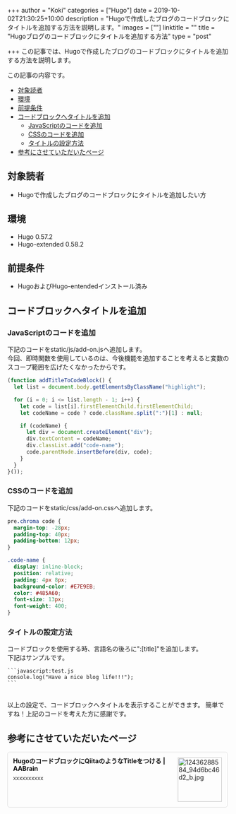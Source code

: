 +++
author = "Koki"
categories = ["Hugo"]
date = 2019-10-02T21:30:25+10:00
description = "Hugoで作成したブログのコードブロックにタイトルを追加する方法を説明します。"
images = [""]
linktitle = ""
title = "Hugoブログのコードブロックにタイトルを追加する方法"
type = "post"

+++
この記事では、Hugoで作成したブログのコードブロックにタイトルを追加する方法を説明します。  

この記事の内容です。

- <font color="#1111cc">[対象読者](#%E5%AF%BE%E8%B1%A1%E8%AA%AD%E8%80%85)</font>
- <font color="#1111cc">[環境](#%E7%92%B0%E5%A2%83)</font>
- <font color="#1111cc">[前提条件](#%E5%89%8D%E6%8F%90%E6%9D%A1%E4%BB%B6)</font>
- <font color="#1111cc">[コードブロックへタイトルを追加](#%E3%82%B3%E3%83%BC%E3%83%89%E3%83%96%E3%83%AD%E3%83%83%E3%82%AF%E3%81%B8%E3%82%BF%E3%82%A4%E3%83%88%E3%83%AB%E3%82%92%E8%BF%BD%E5%8A%A0)</font>
  - <font color="#1111cc">[JavaScriptのコードを追加](#javascript%E3%81%AE%E3%82%B3%E3%83%BC%E3%83%89%E3%82%92%E8%BF%BD%E5%8A%A0)</font>
  - <font color="#1111cc">[CSSのコードを追加](#css%E3%81%AE%E3%82%B3%E3%83%BC%E3%83%89%E3%82%92%E8%BF%BD%E5%8A%A0)</font>
  - <font color="#1111cc">[タイトルの設定方法](#%E3%82%BF%E3%82%A4%E3%83%88%E3%83%AB%E3%81%AE%E8%A8%AD%E5%AE%9A%E6%96%B9%E6%B3%95)</font>
- <font color="#1111cc">[参考にさせていただいたページ](#%E5%8F%82%E8%80%83%E3%81%AB%E3%81%95%E3%81%9B%E3%81%A6%E3%81%84%E3%81%9F%E3%81%A0%E3%81%84%E3%81%9F%E3%83%9A%E3%83%BC%E3%82%B8)</font>


## 対象読者
- Hugoで作成したブログのコードブロックにタイトルを追加したい方


## 環境
- Hugo 0.57.2
- Hugo-extended 0.58.2


## 前提条件
- HugoおよびHugo-entendedインストール済み


## コードブロックへタイトルを追加
### JavaScriptのコードを追加
下記のコードをstatic/js/add-on.jsへ追加します。  
今回、即時関数を使用しているのは、今後機能を追加することを考えると変数のスコープ範囲を広げたくなかったからです。
```javascript:add-on.js
(function addTitleToCodeBlock() {
  let list = document.body.getElementsByClassName("highlight");

  for (i = 0; i <= list.length - 1; i++) {
    let code = list[i].firstElementChild.firstElementChild;
    let codeName = code ? code.className.split(":")[1] : null;

    if (codeName) {
      let div = document.createElement("div");
      div.textContent = codeName;
      div.classList.add("code-name");
      code.parentNode.insertBefore(div, code);
    }
  }
}());
```

### CSSのコードを追加
下記のコードをstatic/css/add-on.cssへ追加します。
```css:add-on.css
pre.chroma code {  
  margin-top: -28px;
  padding-top: 40px;
  padding-bottom: 12px;
}

.code-name {
  display: inline-block;
  position: relative;
  padding: 4px 8px;
  background-color: #E7E9EB;
  color: #485A60;
  font-size: 13px;
  font-weight: 400;
}
```

### タイトルの設定方法
コードブロックを使用する時、言語名の後ろに":[title]"を追加します。  
下記はサンプルです。
````
```javascript:test.js
console.log("Have a nice blog life!!!");
```
````

<br>
以上の設定で、コードブロックへタイトルを表示することができます。  
簡単ですね！上記のコードを考えた方に感謝です。


## 参考にさせていただいたページ
<div class="blog-card" style="padding:12px;margin:15px 0;border:1px solid #ddd;word-wrap:break-word;max-width:474px;width:auto;border-radius:5px;"><div class="blog-card-thumbnail" style="float:right;"><a href="https://aakira.app/blog/2018/12/code-block-title/" class="blog-card-thumbnail-link" target="_blank"><img src="http://capture.heartrails.com/120x120/shorten?https://aakira.app/blog/2018/12/code-block-title/" class="blog-card-thumb-image wp-post-image" alt="12436288584_94d6bc46d2_b.jpg" style="width:100px;height:100px;"></a></div><div class="blog-card-content" style="margin-left:0;margin-right:110px;line-height:120%;"><div class="blog-card-title" style="margin-bottom:5px;"><a href="https://aakira.app/blog/2018/12/code-block-title/" class="blog-card-title-link" style="font-weight:bold;text-decoration:none;color:#111;" target="_blank">HugoのコードブロックにQiitaのようなTitleをつける | AABrain</a></div><div class="blog-card-excerpt" style="color:#333;font-size:90%;">xxxxxxxxxx</div></div><div class="blog-card-footer" style="font-size:70%;color:#777;margin-top:10px;clear:both;"><span class="blog-card-hatena"><a href="http://b.hatena.ne.jp/entry/https://aakira.app/blog/2018/12/code-block-title/" target="_blank"><img border="0" src="http://b.hatena.ne.jp/entry/image/https://aakira.app/blog/2018/12/code-block-title/" border="0" alt="" /></a></span></div></div>